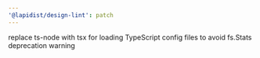 ```yaml
---
'@lapidist/design-lint': patch
---
```


replace ts-node with tsx for loading TypeScript config files to avoid fs.Stats deprecation warning
